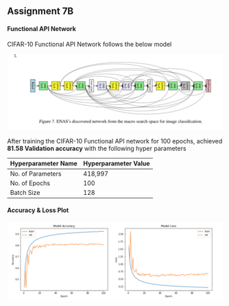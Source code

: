 ## Assignment 7B

#### Functional API Network

CIFAR-10 Functional API Network follows the below model

![alt text](https://github.com/karthikeyanmuthurangam/extensive-vision-ai-program/blob/master/Session7/enas-architecture.png "ENAS Acrhictecture")


After training the CIFAR-10 Functional API network for 100 epochs, achieved **81.58 Validation accuracy** with the following hyper parameters

|Hyperparameter Name| Hyperparameter Value|
|-------------------|---------------------|
|No. of Parameters| 418,997|
|No. of Epochs| 100 |
|Batch Size| 128|


#### Accuracy & Loss Plot

![alt text](https://github.com/karthikeyanmuthurangam/extensive-vision-ai-program/blob/master/Session7/accuracy-plot.png "Accuracy & Loss Plot")
